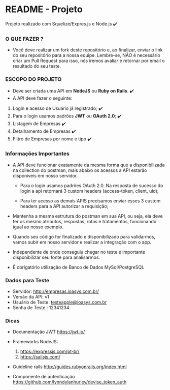 # README - Projeto

Projeto realizado com Squelize/Expres.js e Node.js :heavy_check_mark:

### O QUE FAZER ?

- Você deve realizar um fork deste repositório e, ao finalizar, enviar o link do seu repositório para a nossa equipe. Lembre-se, NÃO é necessário criar um Pull Request para isso, nós iremos avaliar e retornar por email o resultado do seu teste.

### ESCOPO DO PROJETO

- Deve ser criada uma API em **NodeJS** ou **Ruby on Rails**. :heavy_check_mark:
- A API deve fazer o seguinte:

1. Login e acesso de Usuário já registrado; :heavy_check_mark:
2. Para o login usamos padrões **JWT** ou **OAuth 2.0**; :heavy_check_mark:
3. Listagem de Empresas :heavy_check_mark:
4. Detalhamento de Empresas :heavy_check_mark: 
5. Filtro de Empresas por nome e tipo :heavy_check_mark:

### Informações Importantes

- A API deve funcionar exatamente da mesma forma que a disponibilizada na collection do postman, mais abaixo os acessos a API estarão disponíveis em nosso servidor.

  - Para o login usamos padrões OAuth 2.0. Na resposta de sucesso do login a api retornará 3 custom headers (access-token, client, uid);

  - Para ter acesso as demais APIS precisamos enviar esses 3 custom headers para a API autorizar a requisição;

- Mantenha a mesma estrutura do postman em sua API, ou seja, ela deve ter os mesmo atributos, respostas, rotas e tratamentos, funcionando igual ao nosso exemplo.

- Quando seu código for finalizado e disponibilizado para validarmos, vamos subir em nosso servidor e realizar a integração com o app.

- Independente de onde conseguiu chegar no teste é importante disponibilizar seu fonte para analisarmos.

- É obrigatório utilização de Banco de Dados MySql/PostgreSQL

### Dados para Teste

- Servidor: http://empresas.ioasys.com.br/
- Versão da API: v1
- Usuário de Teste: testeapple@ioasys.com.br
- Senha de Teste : 12341234

### Dicas

- Documentação JWT https://jwt.io/
- Frameworks NodeJS:

  1. https://expressjs.com/pt-br/
  2. https://sailsjs.com/

- Guideline rails http://guides.rubyonrails.org/index.html
- Componente de autenticação https://github.com/lynndylanhurley/devise_token_auth
